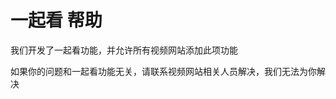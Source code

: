 # 一起看 帮助

我们开发了一起看功能，并允许所有视频网站添加此项功能

如果你的问题和一起看功能无关，请联系视频网站相关人员解决，我们无法为你解决


<script setup>
import WebQa from '../../.vitepress/components/WebQa.vue'
</script>

<WebQa />
